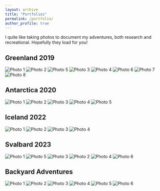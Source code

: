 ```yaml
---
layout: archive
title: "Portfolios"
permalink: /portfolio/
author_profile: true
---
```

I quite like taking photos to document my adventures, both research and recreational. Hopefully they load for you!

## Greenland 2019

<div class="masonry-gallery">
  <img src="/images/greenland2019/photo1.png" alt="Photo 1">
  <img src="/images/greenland2019/photo2.png" alt="Photo 2">
  <img src="/images/greenland2019/photo5.png" alt="Photo 5">
  <img src="/images/greenland2019/photo3.png" alt="Photo 3">
  <img src="/images/greenland2019/photo4.png" alt="Photo 4">
  <img src="/images/greenland2019/photo6.png" alt="Photo 6">
  <img src="/images/greenland2019/photo7.png" alt="Photo 7">
  <img src="/images/greenland2019/photo8.png" alt="Photo 8">
</div>

## Antarctica 2020

<div class="masonry-gallery">
  <img src="/images/antarctica2020/photo1.png" alt="Photo 1">
  <img src="/images/antarctica2020/photo2.png" alt="Photo 2">
  <img src="/images/antarctica2020/photo3.png" alt="Photo 3">
  <img src="/images/antarctica2020/photo4.png" alt="Photo 4">
  <img src="/images/antarctica2020/photo5.png" alt="Photo 5">
</div>

## Iceland 2022

<div class="masonry-gallery">
  <img src="/images/iceland2022/photo1.png" alt="Photo 1">
  <img src="/images/iceland2022/photo2.png" alt="Photo 2">
  <img src="/images/iceland2022/photo3.png" alt="Photo 3">
  <img src="/images/iceland2022/photo4.png" alt="Photo 4">
</div>

## Svalbard 2023

<div class="masonry-gallery">
  <img src="/images/svalbard2023/photo1.png" alt="Photo 1">
  <img src="/images/svalbard2023/photo5.png" alt="Photo 5">
  <img src="/images/svalbard2023/photo3.png" alt="Photo 3">
  <img src="/images/svalbard2023/photo2.png" alt="Photo 2">
  <img src="/images/svalbard2023/photo4.png" alt="Photo 4">
  <img src="/images/svalbard2023/photo6.png" alt="Photo 6">
</div>

## Backyard Adventures

<div class="masonry-gallery">
  <img src="/images/backyard/photo1.png" alt="Photo 1">
  <img src="/images/backyard/photo2.png" alt="Photo 2">
  <img src="/images/backyard/photo3.png" alt="Photo 3">
  <img src="/images/backyard/photo4.png" alt="Photo 4">
  <img src="/images/backyard/photo5.png" alt="Photo 5">
  <img src="/images/backyard/photo6.png" alt="Photo 6">
</div>